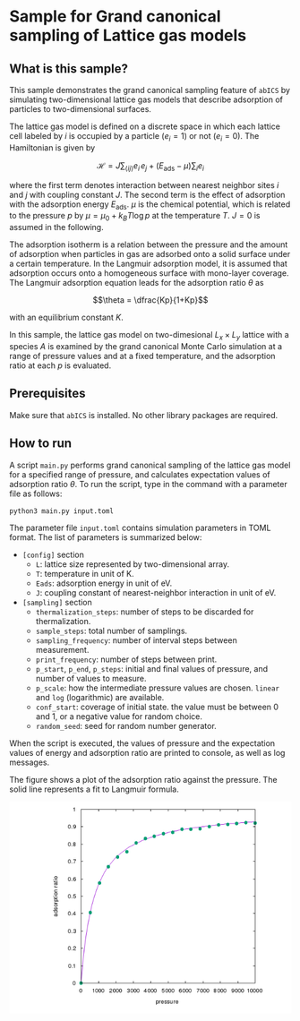 # Sample for Grand canonical sampling of Lattice gas models

## What is this sample?

This sample demonstrates the grand canonical sampling feature of `abICS`
by simulating two-dimensional lattice gas models that describe
adsorption of particles to two-dimensional surfaces.

The lattice gas model is defined on a discrete space in which each lattice cell
labeled by $i$ is occupied by a particle ($e_i=1$) or not ($e_i=0$).
The Hamiltonian is given by

```math
\mathcal{H} = J \sum_{\langle i j \rangle} e_i\,e_j + \left(E_\text{ads} - \mu\right)\sum_i e_i
```

where the first term denotes interaction between nearest neighbor sites $i$ and $j$ with coupling constant $J$.
The second term is the effect of adsorption with the adsorption energy $E_\text{ads}$.
$\mu$ is the chemical potential, which is related to the pressure $p$ by
$\mu = \mu_0 + k_B T \log p$ at the temperature $T$. $J=0$ is assumed in the following.

The adsorption isotherm is a relation between the pressure and the amount of adsorption
when particles in gas are adsorbed onto a solid surface under a certain temperature.
In the Langmuir adsorption model, it is assumed that adsorption occurs onto a homogeneous
surface with mono-layer coverage.
The Langmuir adsorption equation leads for the adsorption ratio $\theta$ as

```math
\theta = \dfrac{Kp}{1+Kp}
```

with an equilibrium constant $K$.

In this sample, the lattice gas model on two-dimesional $L_x \times L_y$ lattice with
a species $A$ is examined by the grand canonical Monte Carlo simulation
at a range of pressure values and at a fixed temperature, and the adsorption ratio at
each $p$ is evaluated.

## Prerequisites

Make sure that `abICS` is installed. No other library packages are required.

## How to run

A script `main.py` performs grand canonical sampling of the lattice gas model
for a specified range of pressure, and calculates expectation values of
adsorption ratio $\theta$.
To run the script, type in the command with a parameter file as follows:

```bash
python3 main.py input.toml
```

The parameter file `input.toml` contains simulation parameters in TOML format.
The list of parameters is summarized below:

- `[config]` section
  - `L`: lattice size represented by two-dimensional array.
  - `T`: temperature in unit of K.
  - `Eads`: adsorption energy in unit of eV.
  - `J`: coupling constant of nearest-neighbor interaction in unit of eV.
- `[sampling]` section
  - `thermalization_steps`: number of steps to be discarded for thermalization.
  - `sample_steps`: total number of samplings.
  - `sampling_frequency`: number of interval steps between measurement.
  - `print_frequency`: number of steps between print.
  - `p_start`, `p_end`, `p_steps`: initial and final values of pressure, and number of values to measure.
  - `p_scale`: how the intermediate pressure values are chosen. `linear` and `log` (logarithmic) are available.
  - `conf_start`: coverage of initial state. the value must be between 0 and 1, or a negative value for random choice.
  - `random_seed`: seed for random number generator.

When the script is executed, the values of pressure and the expectation values of energy and adsorption ratio are printed to console, as well as log messages.

The figure shows a plot of the adsorption ratio against the pressure.
The solid line represents a fit to Langmuir formula.

![Figure: Adsorption ratio of the two-dimensional lattice gas model varying the pressure. Solid curve is a fit to Langmuir formula.](./plot.png)
